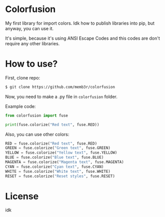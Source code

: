 # Colorfusion
My first library for import colors. Idk how to publish libraries into pip, but anyway, you can use it.

It's simple, because it's using ANSI Escape Codes and this codes are don't require any other libraries.

# How to use?
First, clone repo:

```bash
$ git clone https://github.com/memb3r/colorfusion
```

Now, you need to make a .py file in <code>colorfusion</code> folder.

Example code:

```python
from colorfusion import fuse

print(fuse.colorize("Red text", fuse.RED))
```

Also, you can use other colors:

```python
RED = fuse.colorize("Red text", fuse.RED)
GREEN = fuse.colorize("Green text", fuse.GREEN)
YELLOW = fuse.colorize("Yellow text", fuse.YELLOW)
BLUE = fuse.colorize("Blue text", fuse.BLUE)
MAGENTA = fuse.colorize("Magenta text", fuse.MAGENTA)
CYAN = fuse.colorize("Cyan text", fuse.CYAN)
WHITE = fuse.colorize("White text", fuse.WHITE)
RESET = fuse.colorize("Reset styles", fuse.RESET)
```

# License

idk
